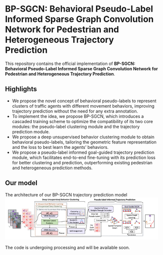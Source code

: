 # BP-SGCN: Behavioral Pseudo-Label Informed Sparse Graph Convolution Network for Pedestrian and Heterogeneous Trajectory Prediction
This repository contains the official implementation of  **BP-SGCN: Behavioral Pseudo-Label Informed Sparse Graph Convolution Network for Pedestrian and Heterogeneous Trajectory Prediction**.

## Highlights
- We propose the novel concept of behavioral pseudo-labels to represent clusters of traffic agents with different movement behaviors, improving trajectory prediction without the need for any extra annotation.
- To implement the idea, we propose BP-SGCN, which introduces a cascaded training scheme to optimize the compatibility of its two core modules: the pseudo-label clustering module and the trajectory prediction module.
- We propose a deep unsupervised behavior clustering module to obtain behavioral pseudo-labels, tailoring the geometric feature representation and the loss to best learn the agents’ behaviors.
- We propose a pseudo-label informed goal-guided trajectory prediction module, which facilitates end-to-end fine-tuning with its prediction loss for better clustering and prediction, outperforming existing pedestrian and heterogeneous prediction methods.

## Our model
The architecture of our BP-SGCN trajectory prediction model
![image](https://github.com/Carrotsniper/BP-SGCN/blob/main/overview.png)

The code is undergoing processing and will be available soon. 
